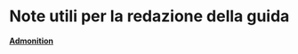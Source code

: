 # Note utili per la redazione della guida

[**Admonition**](https://squidfunk.github.io/mkdocs-material/reference/admonitions/)
